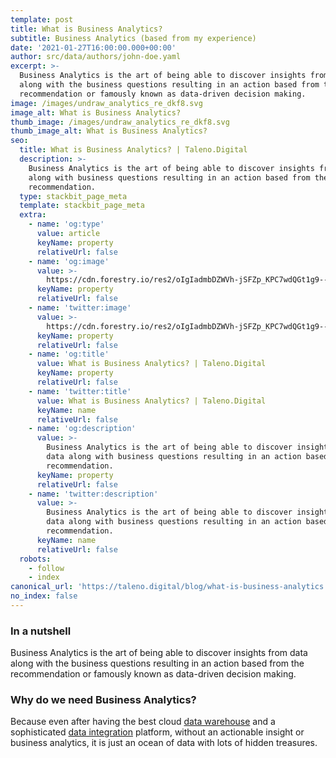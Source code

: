```yaml
---
template: post
title: What is Business Analytics?
subtitle: Business Analytics (based from my experience)
date: '2021-01-27T16:00:00.000+00:00'
author: src/data/authors/john-doe.yaml
excerpt: >-
  Business Analytics is the art of being able to discover insights from data
  along with the business questions resulting in an action based from the
  recommendation or famously known as data-driven decision making.
image: /images/undraw_analytics_re_dkf8.svg
image_alt: What is Business Analytics?
thumb_image: /images/undraw_analytics_re_dkf8.svg
thumb_image_alt: What is Business Analytics?
seo:
  title: What is Business Analytics? | Taleno.Digital
  description: >-
    Business Analytics is the art of being able to discover insights from data
    along with business questions resulting in an action based from the
    recommendation.
  type: stackbit_page_meta
  template: stackbit_page_meta
  extra:
    - name: 'og:type'
      value: article
      keyName: property
      relativeUrl: false
    - name: 'og:image'
      value: >-
        https://cdn.forestry.io/res2/oIgIadmbDZWVh-jSFZp_KPC7wdQGt1g9--TUHoVi0m8/fit/512/512/sm/0/aHR0cHM6Ly9hcHAu/Zm9yZXN0cnkuaW8v/cmFpbHMvYWN0aXZl/X3N0b3JhZ2UvYmxv/YnMvZXlKZmNtRnBi/SE1pT25zaWJXVnpj/MkZuWlNJNklrSkJh/SEJDUTBKck5tZHZQ/U0lzSW1WNGNDSTZi/blZzYkN3aWNIVnlJ/am9pWW14dllsOXBa/Q0o5ZlE9PS0tMDc2/YzZmZDU3MDA2ZDYy/NjI5NGY2ZjdhMTJh/MGZlNmFhNWYwOTE1/Yi91bmRyYXdfQW5h/bHl0aWNzX3JlX2Rr/ZjgucG5n
      keyName: property
      relativeUrl: false
    - name: 'twitter:image'
      value: >-
        https://cdn.forestry.io/res2/oIgIadmbDZWVh-jSFZp_KPC7wdQGt1g9--TUHoVi0m8/fit/512/512/sm/0/aHR0cHM6Ly9hcHAu/Zm9yZXN0cnkuaW8v/cmFpbHMvYWN0aXZl/X3N0b3JhZ2UvYmxv/YnMvZXlKZmNtRnBi/SE1pT25zaWJXVnpj/MkZuWlNJNklrSkJh/SEJDUTBKck5tZHZQ/U0lzSW1WNGNDSTZi/blZzYkN3aWNIVnlJ/am9pWW14dllsOXBa/Q0o5ZlE9PS0tMDc2/YzZmZDU3MDA2ZDYy/NjI5NGY2ZjdhMTJh/MGZlNmFhNWYwOTE1/Yi91bmRyYXdfQW5h/bHl0aWNzX3JlX2Rr/ZjgucG5n
      keyName: property
      relativeUrl: false
    - name: 'og:title'
      value: What is Business Analytics? | Taleno.Digital
      keyName: property
      relativeUrl: false
    - name: 'twitter:title'
      value: What is Business Analytics? | Taleno.Digital
      keyName: name
      relativeUrl: false
    - name: 'og:description'
      value: >-
        Business Analytics is the art of being able to discover insights from
        data along with business questions resulting in an action based from the
        recommendation.
      keyName: property
      relativeUrl: false
    - name: 'twitter:description'
      value: >-
        Business Analytics is the art of being able to discover insights from
        data along with business questions resulting in an action based from the
        recommendation.
      keyName: name
      relativeUrl: false
  robots:
    - follow
    - index
canonical_url: 'https://taleno.digital/blog/what-is-business-analytics'
no_index: false
---
```

### In a nutshell

Business Analytics is the art of being able to discover insights from data along with the business questions resulting in an action based from the recommendation or famously known as data-driven decision making.

### Why do we need Business Analytics?

Because even after having the best cloud [data warehouse](https://taleno.digital/blog/what-is-a-data-warehouse/) and a sophisticated [data integration](https://taleno.digital/blog/what-is-data-integration/) platform, without an actionable insight or business analytics, it is just an ocean of data with lots of hidden treasures.